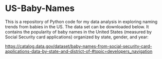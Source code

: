 # US-Baby-Names

This is a repository of Python code for my data analysis in exploring naming trends from babies in the US. 
The data set can be downloaded below. It contains the popularity of baby names in the United States (measured by Social Security card applications) organized by state, gender, and year:

https://catalog.data.gov/dataset/baby-names-from-social-security-card-applications-data-by-state-and-district-of-#topic=developers_navigation

